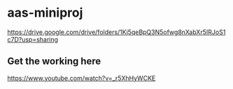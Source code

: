 # aas-miniproj
https://drive.google.com/drive/folders/1Kj5qeBpQ3N5ofwg8nXabXr5IRJoS1c7D?usp=sharing

## Get the working here
https://www.youtube.com/watch?v=_r5XhHyWCKE


